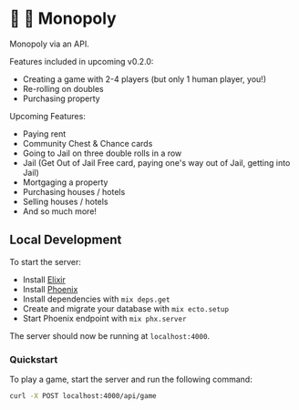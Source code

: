 # :tophat: :game_die: Monopoly

Monopoly via an API.

Features included in upcoming v0.2.0:
* Creating a game with 2-4 players (but only 1 human player, you!)
* Re-rolling on doubles
* Purchasing property

Upcoming Features:
* Paying rent
* Community Chest & Chance cards
* Going to Jail on three double rolls in a row
* Jail (Get Out of Jail Free card, paying one's way out of Jail, getting into Jail)
* Mortgaging a property
* Purchasing houses / hotels
* Selling houses / hotels
* And so much more!

## Local Development

To start the server:
  * Install [Elixir](https://elixir-lang.org/install.html)
  * Install [Phoenix](https://hexdocs.pm/phoenix/installation.html#phoenix)
  * Install dependencies with `mix deps.get`
  * Create and migrate your database with `mix ecto.setup`
  * Start Phoenix endpoint with `mix phx.server`

The server should now be running at `localhost:4000`.

### Quickstart

To play a game, start the server and run the following command:

```sh
curl -X POST localhost:4000/api/game
```
